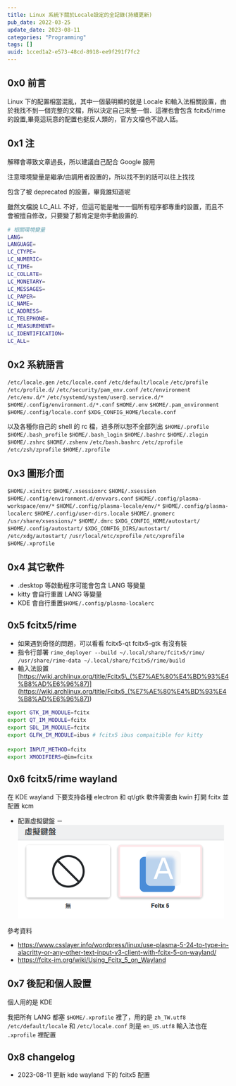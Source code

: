```yaml
---
title: Linux 系統下關於Locale設定的全記錄(持續更新)
pub_date: 2022-03-25
update_date: 2023-08-11
categories: "Programming"
tags: []
uuid: 1cced1a2-e573-48cd-8918-ee9f291f7fc2
---
```


## 0x0 前言

Linux 下的配置相當混亂，其中一個最明顯的就是 Locale 和輸入法相關設置，由於我找不到一個完整的文檔，所以決定自己來整一個．這裡也會包含 fcitx5/rime 的設置,畢竟這玩意的配置也挺反人類的，官方文檔也不說人話。

## 0x1 注

解釋會導致文章過長，所以建議自己配合 Google 服用

注意環境變量是繼承/由調用者設置的，所以找不到的話可以往上找找

包含了被 deprecated 的設置，畢竟誰知道呢

雖然文檔說 LC_ALL 不好，但這可能是唯一一個所有程序都專重的設置，而且不會被擅自修改，只要變了那肯定是你手動設置的.

```bash
# 相關環境變量
LANG=
LANGUAGE=
LC_CTYPE=
LC_NUMERIC=
LC_TIME=
LC_COLLATE=
LC_MONETARY=
LC_MESSAGES=
LC_PAPER=
LC_NAME=
LC_ADDRESS=
LC_TELEPHONE=
LC_MEASUREMENT=
LC_IDENTIFICATION=
LC_ALL=
```

## 0x2 系統語言

`/etc/locale.gen`
`/etc/locale.conf`
`/etc/default/locale`
`/etc/profile`
`/etc/profile.d/`
`/etc/security/pam_env.conf`
`/etc/environment`
`/etc/env.d/*`
`/etc/systemd/system/user@.service.d/*`
`$HOME/.config/environment.d/*.conf`
`$HOME/.env`
`$HOME/.pam_environment`
`$HOME/.config/locale.conf`
`$XDG_CONFIG_HOME/locale.conf`

以及各種你自己的 shell 的 rc 檔，過多所以恕不全部列出
`$HOME/.profile`
`$HOME/.bash_profile`
`$HOME/.bash_login`
`$HOME/.bashrc`
`$HOME/.zlogin`
`$HOME/.zshrc`
`$HOME/.zshenv`
`/etc/bash.bashrc`
`/etc/zprofile`
`/etc/zsh/zprofile`
`$HOME/.zprofile`

## 0x3 圖形介面

`$HOME/.xinitrc`
`$HOME/.xsessionrc`
`$HOME/.xsession`
`$HOME/.config/environment.d/envvars.conf`
`$HOME/.config/plasma-workspace/env/*`
`$HOME/.config/plasma-locale/env/*`
`$HOME/.config/plasma-localerc`
`$HOME/.config/user-dirs.locale`
`$HOME/.gnomerc`
`/usr/share/xsessions/*`
`$HOME/.dmrc`
`$XDG_CONFIG_HOME/autostart/`
`$HOME/.config/autostart/`
`$XDG_CONFIG_DIRS/autostart/`
`/etc/xdg/autostart/`
`/usr/local/etc/xprofile`
`/etc/xprofile`
`$HOME/.xprofile`

## 0x4 其它軟件

-  .desktop 等啟動程序可能會包含 LANG 等變量
-  kitty 會自行重置 LANG 等變量
-  KDE 會自行重置`$HOME/.config/plasma-localerc`

## 0x5 fcitx5/rime

-  如果遇到奇怪的問題，可以看看 fcitx5-qt fcitx5-gtk 有沒有裝
-  指令行部署 `rime_deployer --build ~/.local/share/fcitx5/rime/ /usr/share/rime-data ~/.local/share/fcitx5/rime/build`
-  輸入法設置[https://wiki.archlinux.org/title/Fcitx5\_(%E7%AE%80%E4%BD%93%E4%B8%AD%E6%96%87)](<https://wiki.archlinux.org/title/Fcitx5_(%E7%AE%80%E4%BD%93%E4%B8%AD%E6%96%87)>)

```bash
export GTK_IM_MODULE=fcitx
export QT_IM_MODULE=fcitx
export SDL_IM_MODULE=fcitx
export GLFW_IM_MODULE=ibus # fcitx5 ibus compaitible for kitty

export INPUT_METHOD=fcitx
export XMODIFIERS=@im=fcitx
```

## 0x6 fcitx5/rime wayland

在 KDE wayland 下要支持各種 electron 和 qt/gtk 軟件需要由 kwin 打開 fcitx 並配置 kcm

-  配置虛擬鍵盤
   －　![2023-08-11.1691748894.png](2023-08-11.1691748894.png)

參考資料

-  https://www.csslayer.info/wordpress/linux/use-plasma-5-24-to-type-in-alacritty-or-any-other-text-input-v3-client-with-fcitx-5-on-wayland/
-  https://fcitx-im.org/wiki/Using_Fcitx_5_on_Wayland

## 0x7 後記和個人設置

個人用的是 KDE

我把所有 LANG 都塞 `$HOME/.xprofile` 裡了，用的是 `zh_TW.utf8`
`/etc/default/locale` 和 `/etc/locale.conf` 則是 `en_US.utf8`
輸入法也在 `.xprofile` 裡配置

## 0x8 changelog

-  2023-08-11 更新 kde wayland 下的 fcitx5 配置
